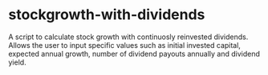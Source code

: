 # stockgrowth-with-dividends
A script to calculate stock growth with continuosly reinvested dividends. Allows the user to input specific values such as initial invested capital, expected annual growth, number of dividend payouts annually and dividend yield.
